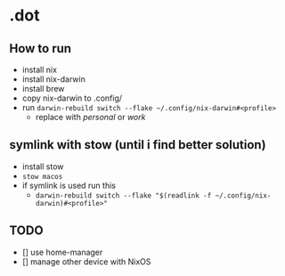 # .dot

## How to run
- install nix
- install nix-darwin
- install brew
- copy nix-darwin to .config/
- run `darwin-rebuild switch --flake ~/.config/nix-darwin#<profile>`
  - replace <profile> with *personal* or *work*

## symlink with stow (until i find better solution)
- install stow
- `stow macos`
- if symlink is used run this
  - `darwin-rebuild switch --flake "$(readlink -f ~/.config/nix-darwin)#<profile>"`

## TODO
- [] use home-manager
- [] manage other device with NixOS


